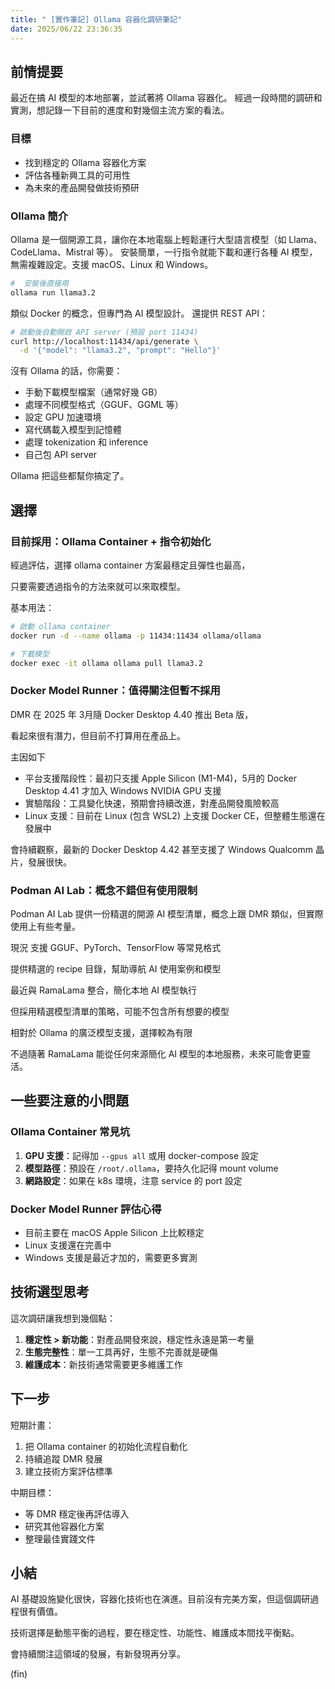 ```yaml
---
title: " [實作筆記] Ollama 容器化調研筆記"
date: 2025/06/22 23:36:35
---
```


## 前情提要

最近在搞 AI 模型的本地部署，並試著將 Ollama 容器化。
經過一段時間的調研和實測，想記錄一下目前的進度和對幾個主流方案的看法。

### 目標

- 找到穩定的 Ollama 容器化方案
- 評估各種新興工具的可用性
- 為未來的產品開發做技術預研

### Ollama 簡介

Ollama 是一個開源工具，讓你在本地電腦上輕鬆運行大型語言模型（如 Llama、CodeLlama、Mistral 等）。
安裝簡單，一行指令就能下載和運行各種 AI 模型，無需複雜設定。支援 macOS、Linux 和 Windows。

```bash
#  安裝後直接用
ollama run llama3.2
```

類似 Docker 的概念，但專門為 AI 模型設計。
還提供 REST API：

```bash
# 啟動後自動開啟 API server (預設 port 11434)
curl http://localhost:11434/api/generate \
  -d '{"model": "llama3.2", "prompt": "Hello"}'
```

沒有 Ollama 的話，你需要：

- 手動下載模型檔案（通常好幾 GB）
- 處理不同模型格式（GGUF、GGML 等）
- 設定 GPU 加速環境
- 寫代碼載入模型到記憶體
- 處理 tokenization 和 inference
- 自己包 API server

Ollama 把這些都幫你搞定了。

## 選擇

### 目前採用：Ollama Container + 指令初始化

經過評估，選擇 ollama container 方案最穩定且彈性也最高，

只要需要透過指令的方法來就可以來取模型。

基本用法：

```bash
# 啟動 ollama container
docker run -d --name ollama -p 11434:11434 ollama/ollama

# 下載模型
docker exec -it ollama ollama pull llama3.2
```

### Docker Model Runner：值得關注但暫不採用

DMR 在 2025 年 3月隨 Docker Desktop 4.40 推出 Beta 版，

看起來很有潛力，但目前不打算用在產品上。

主因如下

- 平台支援階段性：最初只支援 Apple Silicon (M1-M4)，5月的 Docker Desktop 4.41 才加入 Windows NVIDIA GPU 支援
- 實驗階段：工具變化快速，預期會持續改進，對產品開發風險較高
- Linux 支援：目前在 Linux (包含 WSL2) 上支援 Docker CE，但整體生態還在發展中

會持續觀察，最新的 Docker Desktop 4.42 甚至支援了 Windows Qualcomm 晶片，發展很快。

### Podman AI Lab：概念不錯但有使用限制

Podman AI Lab 提供一份精選的開源 AI 模型清單，概念上跟 DMR 類似，但實際使用上有些考量。

現況 支援 GGUF、PyTorch、TensorFlow 等常見格式

提供精選的 recipe 目錄，幫助導航 AI 使用案例和模型

最近與 RamaLama 整合，簡化本地 AI 模型執行

但採用精選模型清單的策略，可能不包含所有想要的模型

相對於 Ollama 的廣泛模型支援，選擇較為有限

不過隨著 RamaLama 能從任何來源簡化 AI 模型的本地服務，未來可能會更靈活。

## 一些要注意的小問題

### Ollama Container 常見坑

1. **GPU 支援**：記得加 `--gpus all` 或用 docker-compose 設定
2. **模型路徑**：預設在 `/root/.ollama`，要持久化記得 mount volume
3. **網路設定**：如果在 k8s 環境，注意 service 的 port 設定

### Docker Model Runner 評估心得

- 目前主要在 macOS Apple Silicon 上比較穩定
- Linux 支援還在完善中
- Windows 支援是最近才加的，需要更多實測

## 技術選型思考

這次調研讓我想到幾個點：

1. **穩定性 > 新功能**：對產品開發來說，穩定性永遠是第一考量
2. **生態完整性**：單一工具再好，生態不完善就是硬傷
3. **維護成本**：新技術通常需要更多維護工作

## 下一步

短期計畫：
1. 把 Ollama container 的初始化流程自動化
2. 持續追蹤 DMR 發展
3. 建立技術方案評估標準

中期目標：
- 等 DMR 穩定後再評估導入
- 研究其他容器化方案
- 整理最佳實踐文件

## 小結

AI 基礎設施變化很快，容器化技術也在演進。目前沒有完美方案，但這個調研過程很有價值。

技術選擇是動態平衡的過程，要在穩定性、功能性、維護成本間找平衡點。

會持續關注這領域的發展，有新發現再分享。

(fin)